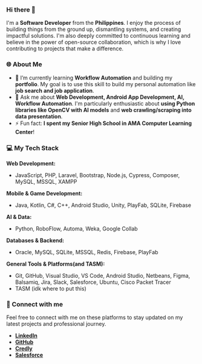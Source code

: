 ### Hi there 👋

I'm a **Software Developer** from the **Philippines**. I enjoy the process of building things from the ground up, dismantling systems, and creating impactful solutions. I'm also deeply committed to continuous learning and believe in the power of open-source collaboration, which is why I love contributing to projects that make a difference.


### 🌐 About Me



* 🌱 I’m currently learning **Workflow Automation** and building my **portfolio**. My goal is to use this skill to build my personal automation like **job search and job application**.
* 💬 Ask me about **Web Development, Android App Development, AI, Workflow Automation**. I'm particularly enthusiastic about **using Python libraries like OpenCV with AI models** and **web crawling/scraping into data presentation**.
* ⚡ Fun fact: **I spent my Senior High School in AMA Computer Learning Center**!


### 💻 My Tech Stack

**Web Development:**



* JavaScript, PHP, Laravel, Bootstrap, Node.js, Cypress, Composer, MySQL, MSSQL, XAMPP

**Mobile & Game Development:**



* Java, Kotlin, C#, C++, Android Studio, Unity, PlayFab, SQLite, Firebase

**AI & Data:**



* Python, RoboFlow, Automa, Weka, Google Collab

**Databases & Backend:**



* Oracle, MySQL, SQLite, MSSQL, Redis, Firebase, PlayFab

**General Tools & Platforms(and TASM):**



* Git, GitHub, Visual Studio, VS Code, Android Studio, Netbeans, Figma, Balsamiq, Jira, Slack, Salesforce, Ubuntu, Cisco Packet Tracer
* TASM (idk where to put this)

### 🔗 Connect with me

Feel free to connect with me on these platforms to stay updated on my latest projects and professional journey.



* **[LinkedIn](https://linkedin.com/in/jerry-mar-santos/)**
* **[GitHub](https://github.com/Remyberry)**
* **[Credly](https://credly.com/users/jerry-santos.2850c96e)**
* **[Salesforce](https://salesforce.com/trailblazer/jerrymarsantos)**
